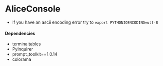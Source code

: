AliceConsole
============

- If you have an ascii encoding error try to
`export PYTHONIOENCODING=utf-8`

#### Dependencies

- terminaltables
- PyInquirer
- prompt_toolkit==1.0.14
- colorama
